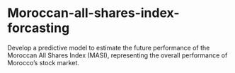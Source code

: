 # Moroccan-all-shares-index-forcasting
Develop a predictive model to estimate the future performance of the Moroccan All Shares Index (MASI), representing the overall performance of Morocco’s stock market.
